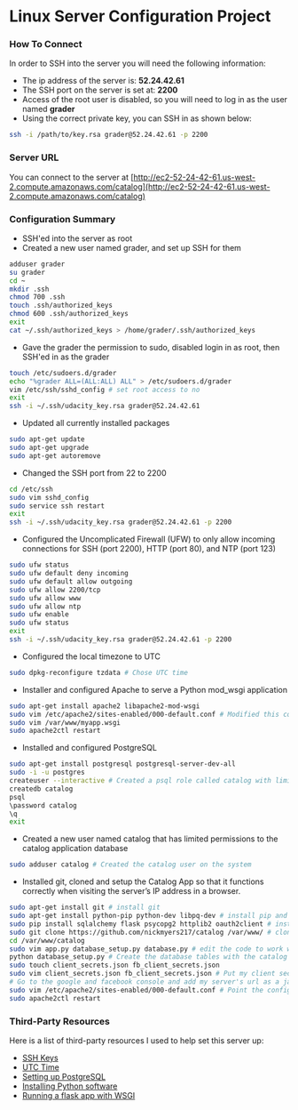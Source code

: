 # Linux Server Configuration Project
### How To Connect
In order to SSH into the server you will need the following information:
- The ip address of the server is: **52.24.42.61**
- The SSH port on the server is set at: **2200**
- Access of the root user is disabled, so you will need to log in as the user named **grader**
- Using the correct private key, you can SSH in as shown below:
```sh
ssh -i /path/to/key.rsa grader@52.24.42.61 -p 2200
```
### Server URL
You can connect to the server at [http://ec2-52-24-42-61.us-west-2.compute.amazonaws.com/catalog](http://ec2-52-24-42-61.us-west-2.compute.amazonaws.com/catalog)
### Configuration Summary
* SSH'ed into the server as root
* Created a new user named grader, and set up SSH for them
```sh
adduser grader
su grader
cd ~
mkdir .ssh
chmod 700 .ssh
touch .ssh/authorized_keys
chmod 600 .ssh/authorized_keys
exit
cat ~/.ssh/authorized_keys > /home/grader/.ssh/authorized_keys
```
* Gave the grader the permission to sudo, disabled login in as root, then SSH'ed in as the grader
```sh
touch /etc/sudoers.d/grader
echo "%grader ALL=(ALL:ALL) ALL" > /etc/sudoers.d/grader
vim /etc/ssh/sshd_config # set root access to no
exit
ssh -i ~/.ssh/udacity_key.rsa grader@52.24.42.61
```
* Updated all currently installed packages
```sh
sudo apt-get update
sudo apt-get upgrade
sudo apt-get autoremove
```
* Changed the SSH port from 22 to 2200
```sh
cd /etc/ssh
sudo vim sshd_config
sudo service ssh restart
exit
ssh -i ~/.ssh/udacity_key.rsa grader@52.24.42.61 -p 2200
```
* Configured the Uncomplicated Firewall (UFW) to only allow incoming connections for SSH (port 2200), HTTP (port 80), and NTP (port 123)
```sh
sudo ufw status
sudo ufw default deny incoming
sudo ufw default allow outgoing
sudo ufw allow 2200/tcp
sudo ufw allow www
sudo ufw allow ntp
sudo ufw enable
sudo ufw status
exit
ssh -i ~/.ssh/udacity_key.rsa grader@52.24.42.61 -p 2200
```
* Configured the local timezone to UTC
```sh
sudo dpkg-reconfigure tzdata # Chose UTC time
```
* Installer and configured Apache to serve a Python mod_wsgi application
```sh
sudo apt-get install apache2 libapache2-mod-wsgi
sudo vim /etc/apache2/sites-enabled/000-default.conf # Modified this configuration to run an app
sudo vim /var/www/myapp.wsgi
sudo apache2ctl restart
```
* Installed and configured PostgreSQL
```sh
sudo apt-get install postgresql postgresql-server-dev-all
sudo -i -u postgres
createuser --interactive # Created a psql role called catalog with limited permissions
createdb catalog
psql
\password catalog
\q
exit
```
* Created a new user named catalog that has limited permissions to the catalog application database
```sh
sudo adduser catalog # Created the catalog user on the system
```
* Installed git, cloned and setup the Catalog App so that it functions correctly when visiting the server’s IP address in a browser.
```sh
sudo apt-get install git # install git
sudo apt-get install python-pip python-dev libpq-dev # install pip and some python related software
sudo pip install sqlalchemy flask psycopg2 httplib2 oauth2client # install python libraries
sudo git clone https://github.com/nickmyers217/catalog /var/www/ # clone the project
cd /var/www/catalog
sudo vim app.py database_setup.py database.py # edit the code to work with psql and WSGI
python database_setup.py # Create the database tables with the catalog user, role, and db
sudo touch client_secrets.json fb_client_secrets.json
sudo vim client_secrets.json fb_client_secrets.json # Put my client secrets for the app in here
# Go to the google and facebook console and add my server's url as a javascript origin
sudo vim /etc/apache2/sites-enabled/000-default.conf # Point the config to run the catalog app
sudo apache2ctl restart
```

### Third-Party Resources
Here is a list of third-party resources I used to help set this server up:
* [SSH Keys](https://www.digitalocean.com/community/tutorials/how-to-use-ssh-to-connect-to-a-remote-server-in-ubuntu)
* [UTC Time](http://askubuntu.com/questions/138423/how-do-i-change-my-timezone-to-utc-gmt)
* [Setting up PostgreSQL](https://www.digitalocean.com/community/tutorials/how-to-install-and-use-postgresql-on-ubuntu-14-04)
* [Installing Python software](http://stackoverflow.com/questions/30127224/best-way-to-install-psycopg2-on-ubuntu-14-04)
* [Running a flask app with WSGI](http://flask.pocoo.org/docs/0.10/deploying/mod_wsgi/)
